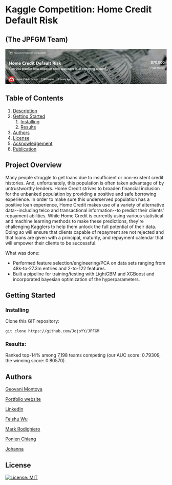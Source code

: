 # Kaggle Competition: Home Credit Default Risk 
## (The JPFGM Team)

![Intro Pic](assets/title.png)

## Table of Contents
1. [Description](#project_overview)
2. [Getting Started](#getting_started)
	1. [Installing](#installing)
	2. [Results](#executing)
3. [Authors](#authors)
4. [License](#license)
5. [Acknowledgement](#acknowledgement)
6. [Publication](#published)

<a name="project_overview"></a>
## Project Overview

Many people struggle to get loans due to insufficient or non-existent credit histories. And, unfortunately, this population is often taken advantage of by untrustworthy lenders.
Home Credit strives to broaden financial inclusion for the unbanked population by providing a positive and safe borrowing experience. In order to make sure this underserved population has a positive loan experience, Home Credit makes use of a variety of alternative data--including telco and transactional information--to predict their clients' repayment abilities.
While Home Credit is currently using various statistical and machine learning methods to make these predictions, they're challenging Kagglers to help them unlock the full potential of their data. Doing so will ensure that clients capable of repayment are not rejected and that loans are given with a principal, maturity, and repayment calendar that will empower their clients to be successful.

What was done:

* Performed feature selection/engineering/PCA on data sets ranging from 48k-to-27.3m entries and 2-to-122 features. 
* Built a pipeline for training/testing with LightGBM and XGBoost and incorporated bayesian optimization of the hyperparameters.

<a name="getting_started"></a>
## Getting Started

<a name="installing"></a>
### Installing
Clone this GIT repository:
```
git clone https://github.com/JojoYY/JPFGM
```
<a name="executing"></a>
### Results:
Ranked top-14% among 7,198 teams competing (our AUC score: 0.79309, the winning score: 0.80570).


<a name="authors"></a>
## Authors

[Geovani Montoya](https://github.com/geovani-montoya)

[Portfolio website](https://geovani-montoya.github.io)

[LinkedIn](https://www.linkedin.com/in/geovani-montoya/)

[Feishu Wu](https://github.com/FeishuWu)

[Mark Rodighiero](https://www.linkedin.com/in/mark-rodighiero-5b923313/)

[Ponien Chiang](https://github.com/ponienchiang)

[Johanna](https://github.com/JojoYY)





<a name="license"></a>
## License
[![License: MIT](https://img.shields.io/badge/License-MIT-yellow.svg)](https://opensource.org/licenses/MIT)



